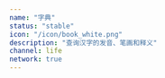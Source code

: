 ```yaml
---
name: "字典"
status: "stable"
icon: "/icon/book_white.png"
description: "查询汉字的发音、笔画和释义"
channel: life
network: true
---
```


